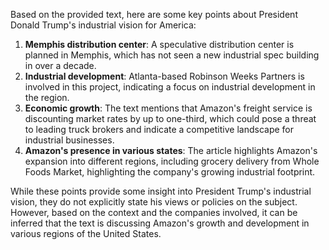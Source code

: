 Based on the provided text, here are some key points about President Donald Trump's industrial vision for America:

1. **Memphis distribution center**: A speculative distribution center is planned in Memphis, which has not seen a new industrial spec building in over a decade.
2. **Industrial development**: Atlanta-based Robinson Weeks Partners is involved in this project, indicating a focus on industrial development in the region.
3. **Economic growth**: The text mentions that Amazon's freight service is discounting market rates by up to one-third, which could pose a threat to leading truck brokers and indicate a competitive landscape for industrial businesses.
4. **Amazon's presence in various states**: The article highlights Amazon's expansion into different regions, including grocery delivery from Whole Foods Market, highlighting the company's growing industrial footprint.

While these points provide some insight into President Trump's industrial vision, they do not explicitly state his views or policies on the subject. However, based on the context and the companies involved, it can be inferred that the text is discussing Amazon's growth and development in various regions of the United States.
